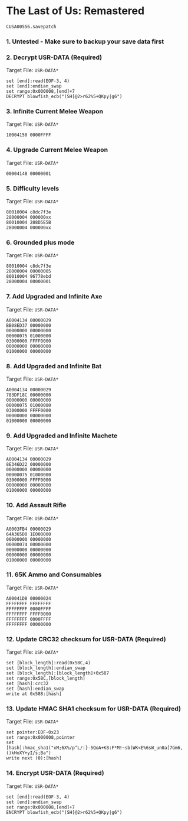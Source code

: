 # The Last of Us: Remastered

`CUSA00556.savepatch`

### 1. Untested - Make sure to backup your save data first
### 2. Decrypt USR-DATA (Required)

Target File: `USR-DATA*`

```
set [end]:read(EOF-3, 4)
set [end]:endian_swap
set range:0x000008,[end]+7
DECRYPT blowfish_ecb("(SH[@2>r62%5+QKpy|g6")
```

### 3. Infinite Current Melee Weapon

Target File: `USR-DATA*`

```
10004150 0000FFFF
```

### 4. Upgrade Current Melee Weapon

Target File: `USR-DATA*`

```
00004148 00000001
```

### 5. Difficulty levels

Target File: `USR-DATA*`

```
80010004 c8dc7f3e
28000004 000000xx
80010004 288D5E5B
28000004 000000xx
```

### 6. Grounded plus mode

Target File: `USR-DATA*`

```
80010004 c8dc7f3e
28000004 00000005
80010004 96778ebd
28000004 00000001
```

### 7. Add Upgraded and Infinite Axe

Target File: `USR-DATA*`

```
A0004134 00000029
BB08ED37 00000000
00000000 00000000
00000075 01000000
03000000 FFFF0000
00000000 00000000
01000000 00000000
```

### 8. Add Upgraded and Infinite Bat

Target File: `USR-DATA*`

```
A0004134 00000029
783DF18C 00000000
00000000 00000000
00000075 01000000
03000000 FFFF0000
00000000 00000000
01000000 00000000
```

### 9. Add Upgraded and Infinite Machete

Target File: `USR-DATA*`

```
A0004134 00000029
8E346D22 00000000
00000000 00000000
00000075 01000000
03000000 FFFF0000
00000000 00000000
01000000 00000000
```

### 10. Add Assault Rifle

Target File: `USR-DATA*`

```
A0003FB4 00000029
64A365D0 1E000000
00000000 00000000
00000074 00000000
00000000 00000000
00000000 00000000
01000000 00000000
```

### 11. 65K Ammo and Consumables

Target File: `USR-DATA*`

```
A00041D8 00000024
FFFFFFFF FFFFFFFF
FFFFFFFF 0000FFFF
FFFFFFFF FFFF0000
FFFFFFFF 0000FFFF
FFFFFFFF 00000000
```

### 12. Update CRC32 checksum for USR-DATA (Required)

Target File: `USR-DATA*`

```
set [block_length]:read(0x58C,4)
set [block_length]:endian_swap
set [block_length]:[block_length]+0x587
set range:0x58C,[block_length]
set [hash]:crc32
set [hash]:endian_swap
write at 0x588:[hash]
```

### 13. Update HMAC SHA1 checksum for USR-DATA (Required)

Target File: `USR-DATA*`

```
set pointer:EOF-0x23
set range:0x000008,pointer
set [hash]:hmac_sha1("xM;6X%/p^L/:}-5QoA+K8:F*M!~sb(WK<E%6sW_un0a[7Gm6,()kHoXY+yI/s;Ba")
write next (0):[hash]
```

### 14. Encrypt USR-DATA (Required)

Target File: `USR-DATA*`

```
set [end]:read(EOF-3, 4)
set [end]:endian_swap
set range:0x000008,[end]+7
ENCRYPT blowfish_ecb("(SH[@2>r62%5+QKpy|g6")
```

